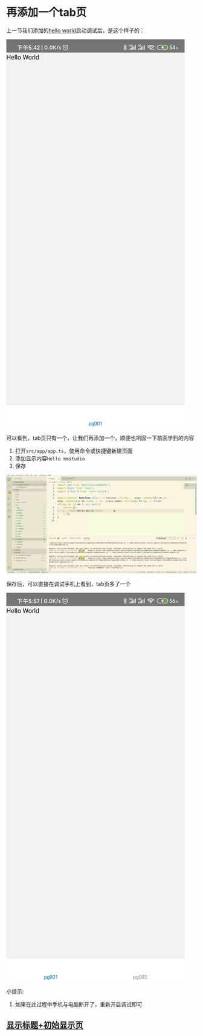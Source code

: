 # 再添加一个tab页

上一节我们添加的[hello world](./000001)启动调试后，是这个样子的：

![hw](../images/202004151743.jpg)

可以看到，tab页只有一个，让我们再添加一个，顺便也巩固一下前面学到的内容

1. 打开`src/app/app.ts`，使用命令或快捷键新建页面
1. 添加显示内容`Hello mmstudio`
1. 保存

![create page](../images/202004151754.gif)

保存后，可以直接在调试手机上看到，tab页多了一个

![create page](../images/202004151759.jpg)

小提示:

1. 如果在此过程中手机与电脑断开了，重新开启调试即可

## [显示标题+初始显示页](./000003)
